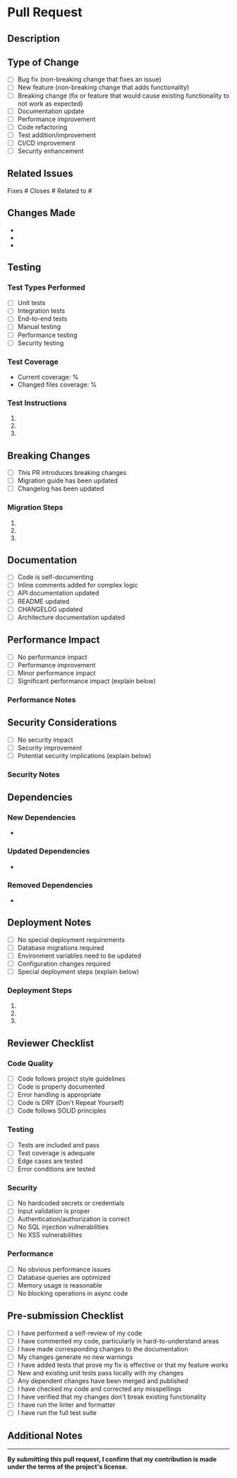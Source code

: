 # Pull Request

## Description

<!-- Provide a brief description of the changes in this PR -->

## Type of Change

<!-- Mark the relevant option with an "x" -->

- [ ] Bug fix (non-breaking change that fixes an issue)
- [ ] New feature (non-breaking change that adds functionality)
- [ ] Breaking change (fix or feature that would cause existing functionality to not work as expected)
- [ ] Documentation update
- [ ] Performance improvement
- [ ] Code refactoring
- [ ] Test addition/improvement
- [ ] CI/CD improvement
- [ ] Security enhancement

## Related Issues

<!-- Link to related issues using #issue_number -->

Fixes #
Closes #
Related to #

## Changes Made

<!-- Provide a detailed list of changes -->

-
-
-

## Testing

<!-- Describe the testing you have performed -->

### Test Types Performed

- [ ] Unit tests
- [ ] Integration tests
- [ ] End-to-end tests
- [ ] Manual testing
- [ ] Performance testing
- [ ] Security testing

### Test Coverage

<!-- Include test coverage information if applicable -->

- Current coverage: %
- Changed files coverage: %

### Test Instructions

<!-- Provide step-by-step instructions to test the changes -->

1.
2.
3.

## Breaking Changes

<!-- If this is a breaking change, describe what breaks and how to migrate -->

- [ ] This PR introduces breaking changes
- [ ] Migration guide has been updated
- [ ] Changelog has been updated

### Migration Steps

<!-- If applicable, provide migration steps -->

1.
2.
3.

## Documentation

<!-- Check all that apply -->

- [ ] Code is self-documenting
- [ ] Inline comments added for complex logic
- [ ] API documentation updated
- [ ] README updated
- [ ] CHANGELOG updated
- [ ] Architecture documentation updated

## Performance Impact

<!-- Describe any performance implications -->

- [ ] No performance impact
- [ ] Performance improvement
- [ ] Minor performance impact
- [ ] Significant performance impact (explain below)

### Performance Notes

<!-- If there's a performance impact, explain -->

## Security Considerations

<!-- Describe any security implications -->

- [ ] No security impact
- [ ] Security improvement
- [ ] Potential security implications (explain below)

### Security Notes

<!-- If there are security implications, explain -->

## Dependencies

<!-- List any new dependencies or dependency changes -->

### New Dependencies

-

### Updated Dependencies

-

### Removed Dependencies

-

## Deployment Notes

<!-- Any special deployment considerations -->

- [ ] No special deployment requirements
- [ ] Database migrations required
- [ ] Environment variables need to be updated
- [ ] Configuration changes required
- [ ] Special deployment steps (explain below)

### Deployment Steps

<!-- If special deployment steps are needed -->

1.
2.
3.

## Reviewer Checklist

<!-- For reviewers to check -->

### Code Quality

- [ ] Code follows project style guidelines
- [ ] Code is properly documented
- [ ] Error handling is appropriate
- [ ] Code is DRY (Don't Repeat Yourself)
- [ ] Code follows SOLID principles

### Testing

- [ ] Tests are included and pass
- [ ] Test coverage is adequate
- [ ] Edge cases are tested
- [ ] Error conditions are tested

### Security

- [ ] No hardcoded secrets or credentials
- [ ] Input validation is proper
- [ ] Authentication/authorization is correct
- [ ] No SQL injection vulnerabilities
- [ ] No XSS vulnerabilities

### Performance

- [ ] No obvious performance issues
- [ ] Database queries are optimized
- [ ] Memory usage is reasonable
- [ ] No blocking operations in async code

## Pre-submission Checklist

<!-- Check all items before submitting -->

- [ ] I have performed a self-review of my code
- [ ] I have commented my code, particularly in hard-to-understand areas
- [ ] I have made corresponding changes to the documentation
- [ ] My changes generate no new warnings
- [ ] I have added tests that prove my fix is effective or that my feature works
- [ ] New and existing unit tests pass locally with my changes
- [ ] Any dependent changes have been merged and published
- [ ] I have checked my code and corrected any misspellings
- [ ] I have verified that my changes don't break existing functionality
- [ ] I have run the linter and formatter
- [ ] I have run the full test suite

## Additional Notes

<!-- Add any additional notes, screenshots, or context here -->

---

**By submitting this pull request, I confirm that my contribution is made under the terms of the project's license.**